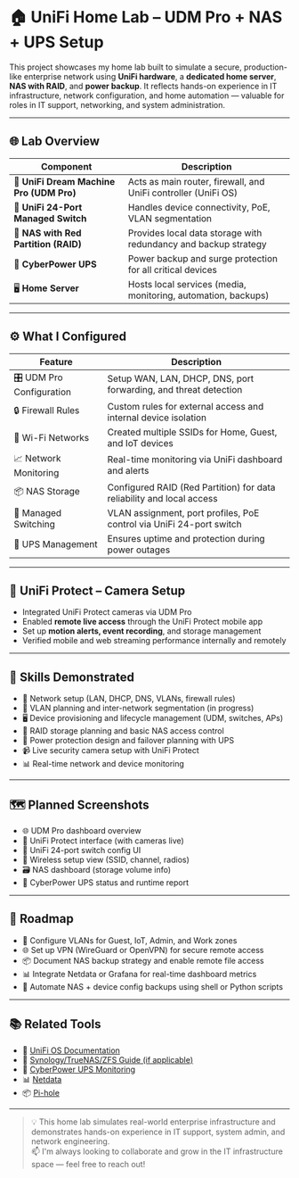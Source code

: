 # 🏠 UniFi Home Lab – UDM Pro + NAS + UPS Setup

This project showcases my home lab built to simulate a secure, production-like enterprise network using **UniFi hardware**, a **dedicated home server**, **NAS with RAID**, and **power backup**. It reflects hands-on experience in IT infrastructure, network configuration, and home automation — valuable for roles in IT support, networking, and system administration.

---

## 🌐 Lab Overview

| Component             | Description                                                                 |
|-----------------------|-----------------------------------------------------------------------------|
| 🧠 **UniFi Dream Machine Pro (UDM Pro)** | Acts as main router, firewall, and UniFi controller (UniFi OS)   |
| 🔌 **UniFi 24-Port Managed Switch**     | Handles device connectivity, PoE, VLAN segmentation               |
| 💾 **NAS with Red Partition (RAID)**    | Provides local data storage with redundancy and backup strategy  |
| 🔋 **CyberPower UPS**                   | Power backup and surge protection for all critical devices       |
| 🖥️ **Home Server**                     | Hosts local services (media, monitoring, automation, backups)    |

---

## ⚙️ What I Configured

| Feature                    | Description                                                                 |
|---------------------------|-----------------------------------------------------------------------------|
| 🎛️ UDM Pro Configuration   | Setup WAN, LAN, DHCP, DNS, port forwarding, and threat detection           |
| 🔒 Firewall Rules          | Custom rules for external access and internal device isolation              |
| 📶 Wi-Fi Networks          | Created multiple SSIDs for Home, Guest, and IoT devices                     |
| 📈 Network Monitoring      | Real-time monitoring via UniFi dashboard and alerts                         |
| 📦 NAS Storage             | Configured RAID (Red Partition) for data reliability and local access       |
| 🔌 Managed Switching       | VLAN assignment, port profiles, PoE control via UniFi 24-port switch        |
| 🔋 UPS Management          | Ensures uptime and protection during power outages                          |

---

## 🎥 UniFi Protect – Camera Setup

- Integrated UniFi Protect cameras via UDM Pro
- Enabled **remote live access** through the UniFi Protect mobile app
- Set up **motion alerts, event recording**, and storage management
- Verified mobile and web streaming performance internally and remotely

---

## 🧠 Skills Demonstrated

- 🔧 Network setup (LAN, DHCP, DNS, VLANs, firewall rules)
- 🧩 VLAN planning and inter-network segmentation (in progress)
- 🖥️ Device provisioning and lifecycle management (UDM, switches, APs)
- 💾 RAID storage planning and basic NAS access control
- 🔋 Power protection design and failover planning with UPS
- 📹 Live security camera setup with UniFi Protect
- 📊 Real-time network and device monitoring

---

## 🗺️ Planned Screenshots 

- 🌐 UDM Pro dashboard overview
- 🧠 UniFi Protect interface (with cameras live)
- 🔌 UniFi 24-port switch config UI
- 📶 Wireless setup view (SSID, channel, radios)
- 🗃️ NAS dashboard (storage volume info)
- 🔋 CyberPower UPS status and runtime report

---

## 🚀 Roadmap

- 🔐 Configure VLANs for Guest, IoT, Admin, and Work zones
- 🌐 Set up VPN (WireGuard or OpenVPN) for secure remote access
- 📦 Document NAS backup strategy and enable remote file access
- 📊 Integrate Netdata or Grafana for real-time dashboard metrics
- 📁 Automate NAS + device config backups using shell or Python scripts

---

## 📚 Related Tools

- 📘 [UniFi OS Documentation](https://help.ui.com/)
- 💾 [Synology/TrueNAS/ZFS Guide (if applicable)](https://www.truenas.com/)
- 🔋 [CyberPower UPS Monitoring](https://www.cyberpowersystems.com/)
- 📊 [Netdata](https://www.netdata.cloud/)
- 📦 [Pi-hole](https://pi-hole.net/)

---

> 💡 This home lab simulates real-world enterprise infrastructure and demonstrates hands-on experience in IT support, system admin, and network engineering.  
> 📫 I'm always looking to collaborate and grow in the IT infrastructure space — feel free to reach out!



